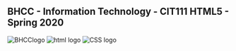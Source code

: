 ## BHCC - Information Technology - CIT111 HTML5 - Spring 2020

![BHCClogo](https://services.jsatech.com/custom/cached/104/images/header_image.jpg)
![html logo](https://media.giphy.com/media/l3vRfNA1p0rvhMSvS/giphy.gif)
![CSS logo](https://media.giphy.com/media/fsEaZldNC8A1PJ3mwp/giphy.gif)
